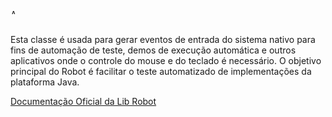 <img alt="Android, Logo, Encapsulated Postscript png transparente grátis" class="n3VNCb" src="https://img2.gratispng.com/20180720/izw/kisspng-android-logo-encapsulated-postscript-button-attachment-machine-5b5165c9bba438.2498029815320611297686.jpg" data-noaft="1" jsname="HiaYvf" jsaction="load:XAeZkd;" style="width: 13.8462px; height: 8px; margin: 18.5px 0px;">

Esta classe é usada para gerar eventos de entrada do sistema nativo para fins de automação de teste, demos de execução automática e outros aplicativos onde o controle do mouse e do teclado é necessário. O objetivo principal do Robot é facilitar o teste automatizado de implementações da plataforma Java.

[Documentação Oficial da Lib Robot](https://docs.oracle.com/javase/7/docs/api/java/awt/Robot.html)

